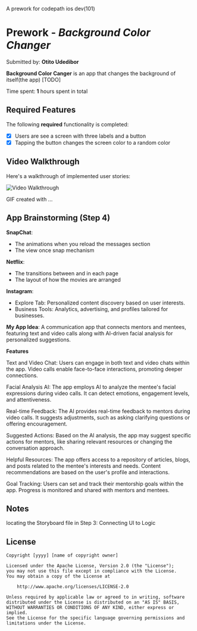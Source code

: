 A prework for codepath ios dev(101)
# Prework - *Background Color Changer*

Submitted by: **Otito Udedibor**

**Background Color Canger** is an app that changes the background of itself(the app) [TODO] 

Time spent: **1** hours spent in total

## Required Features

The following **required** functionality is completed:

- [x] Users are see a screen with three labels and a button
- [x] Tapping the button changes the screen color to a random color
 
## Video Walkthrough

Here's a walkthrough of implemented user stories:

<img src='[http://i.imgur.com/link/to/your/gif/file.gif](https://imgur.com/a/1e3XOWf)' title='Video Walkthrough' width='' alt='Video Walkthrough' />


<!-- Replace this with whatever GIF tool you used! -->
GIF created with ...  
<!-- Recommended tools:
[Kap](https://getkap.co/) for macOS
[ScreenToGif](https://www.screentogif.com/) for Windows
[peek](https://github.com/phw/peek) for Linux. -->

## App Brainstorming (Step 4)
**SnapChat**:

- The animations when you reload the messages section
- The view once snap mechanism
  
**Netflix**:
- The transitions between and in each page
- The layout of how the movies are arranged
  
**Instagram**:

- Explore Tab: Personalized content discovery based on user interests.
- Business Tools: Analytics, advertising, and profiles tailored for businesses.

**My App Idea**: 
A communication app that connects mentors and mentees, featuring text and video calls along with AI-driven facial analysis for personalized suggestions.

**Features**

Text and Video Chat:
Users can engage in both text and video chats within the app.
Video calls enable face-to-face interactions, promoting deeper connections.

Facial Analysis AI:
The app employs AI to analyze the mentee's facial expressions during video calls.
It can detect emotions, engagement levels, and attentiveness.

Real-time Feedback:
The AI provides real-time feedback to mentors during video calls.
It suggests adjustments, such as asking clarifying questions or offering encouragement.

Suggested Actions:
Based on the AI analysis, the app may suggest specific actions for mentors, like sharing relevant resources or changing the conversation approach.

Helpful Resources:
The app offers access to a repository of articles, blogs, and posts related to the mentee's interests and needs.
Content recommendations are based on the user's profile and interactions.

Goal Tracking:
Users can set and track their mentorship goals within the app.
Progress is monitored and shared with mentors and mentees.

## Notes
locating the Storyboard file in Step 3: Connecting UI to Logic 

## License

    Copyright [yyyy] [name of copyright owner]

    Licensed under the Apache License, Version 2.0 (the "License");
    you may not use this file except in compliance with the License.
    You may obtain a copy of the License at

        http://www.apache.org/licenses/LICENSE-2.0

    Unless required by applicable law or agreed to in writing, software
    distributed under the License is distributed on an "AS IS" BASIS,
    WITHOUT WARRANTIES OR CONDITIONS OF ANY KIND, either express or implied.
    See the License for the specific language governing permissions and
    limitations under the License.
